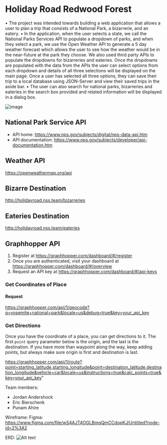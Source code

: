 # Holiday Road Redwood Forest

•	The project was intended towards building a web application that allows a user to plan a trip that consists of a National Park, a bizarrerie, and an eatery.
•	In the application, when the user selects a state, we call the National Parks Services API to populate a dropdown of parks, and when they select a park, we use the Open Weather API to generate a 5 day weather forecast which allows the user to see how the weather would be in the near-future at the park they choose. We also used third party APIs to populate the dropdowns for bizarreries and eateries. Once the dropdowns are populated with the data from the APIs the user can select options from each dropdown and details of all three selections will be displayed on the main page. Once a user has selected all three options, they can save their trip to a local database using JSON-Server and view their saved trips in the aside bar.
•	The user can also search for national parks, bizarreries and eateries in the search box provided and related information will be displayed in a dialog box.

![image](https://user-images.githubusercontent.com/8440950/163402192-8a7a3f1d-246a-4e45-80ae-ef86d799b453.png)


## National Park Service API

* API home: https://www.nps.gov/subjects/digital/nps-data-api.htm
* API documentation: https://www.nps.gov/subjects/developer/api-documentation.htm

## Weather API

https://openweathermap.org/api

## Bizarre Destination

http://holidayroad.nss.team/bizarreries

## Eateries Destination

http://holidayroad.nss.team/eateries

## Graphhopper API

1. Register at https://graphhopper.com/dashboard/#/register
1. Once you are authenticated, visit your dashboard at https://graphhopper.com/dashboard/#/overview
1. Request an API key at https://graphhopper.com/dashboard/#/api-keys

### Get Coordinates of Place

#### Request

https://graphhopper.com/api/1/geocode?q=yosemite+national+park&locale=us&debug=true&key=your_api_key

### Get Directions

Once you have the coordinate of a place, you can get directions to it. The first `point` query parameter below is the origin, and the last is the destination. If you have more than waypoint along the way, keep adding points, but always make sure origin is first and destination is last.

https://graphhopper.com/api/1/route?point=starting_latitude,starting_longitude&point=destination_latitude,destination_longitude&vehicle=car&locale=us&instructions=true&calc_points=true&key=your_api_key"


Team members:
- Jordan Andershock
- Eric Bierschenk
- Punam Ahire

Wireframe:
Figma: https://www.figma.com/file/wS4AJT4OGLBmqQmCCdopKJ/Untitled?node-id=2%3A2

ERD:
![Alt text](ERD-holiday-trip.png "Title")
